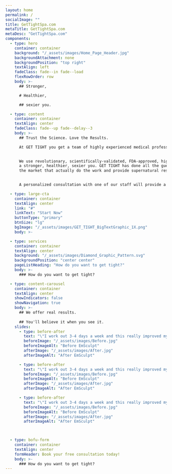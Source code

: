 ```yaml
---
layout: home
permalink: /
socialImage: ""
title: GetTightSpa.com
metaTitle: GetTightSpa.com
metaDesc: "GetTightSpa.com"
components:
  - type: hero
    container: container
    background: "/_assets/images/Home_Page_Header.jpg"
    backgroundAttachment: none
    backgroundPosition: "top right"
    textAlign: left
    fadeClass: fade--in fade--load
    flexRowOrder: row
    body: >-
      ## Stronger,

      # Healthier,

      ## sexier you.

  - type: content
    container: container
    textAlign: center
    fadeClass: fade--up fade--delay--3
    body: >-
      ## Trust the Science. Love the Results.

      At GET TIGHT you get a team of highly experienced medical professionals led by a trusted doctor with 20 years of clinical experience and 10 years as a highly rated doctor in West Hartford. We are committed to giving you 5-star treatment and significant, satisfying results.
 

      We use revolutionary, scientifically-validated, FDA-approved, high-tech machines and methods that are customized to achieve 
      a stronger, healthier, sexier you. GET TIGHT has done all the guesswork for you, Dr. Beausoleil has selected the only devices on 
      the market that actually do the work and provide supernatural results.
      

      A personalized consultation with one of our staff will provide a tailored treatment plan to address your areas of concern.

  - type: large-cta
    container: container
    textAlign: center
    link: "#"
    linkText: "Start Now"
    buttonType: "primary"
    btnSize: "lg"
    bgImage: "/_assets/images/GET_TIGHT_BigTextGraphic_1X.png"
    body: >-

  - type: services
    container: container
    textAlign: center
    background: "/_assets/images/Diamond_Graphic_Pattern.svg"
    backgroundPosition: "center center"
    pageListHeading: "How do you want to get tight?"
    body: >-
      ### How do you want to get tight?

  - type: content-carousel
    container: container
    textAlign: center
    showIndicators: false
    showNavigation: true
    body: >-
      ## We offer real results. 
      
      ## You'll believe it when you see it.
    slides:
      - type: before-after
        text: "\"I work out 3-4 days a week and this really improved my ab workout. I’m so thankful for this treatment; it made me feel strong again.\""
        beforeImage: "/_assets/images/Before.jpg"
        beforeImageAlt: "Before EmSculpt"
        afterImage: "/_assets/images/After.jpg"
        afterImageAlt: "After EmSculpt"

      - type: before-after
        text: "\"I work out 3-4 days a week and this really improved my ab workout. I’m so thankful for this treatment; it made me feel strong again.\""
        beforeImage: "/_assets/images/Before.jpg"
        beforeImageAlt: "Before EmSculpt"
        afterImage: "/_assets/images/After.jpg"
        afterImageAlt: "After EmSculpt"

      - type: before-after
        text: "\"I work out 3-4 days a week and this really improved my ab workout. I’m so thankful for this treatment; it made me feel strong again.\""
        beforeImage: "/_assets/images/Before.jpg"
        beforeImageAlt: "Before EmSculpt"
        afterImage: "/_assets/images/After.jpg"
        afterImageAlt: "After EmSculpt"

    

  - type: bofu-form
    container: container
    textAlign: center
    formHeader: Book your free consultation today!
    body: >-
      ### How do you want to get tight?
---
```

